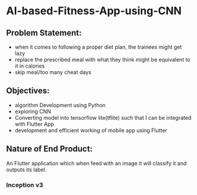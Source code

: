 # AI-based-Fitness-App-using-CNN


## Problem Statement:
- when it comes to following a proper diet plan, the trainees might get lazy
- replace the prescribed meal with what they think might be equivalent to it in calories
- skip meal/too many cheat days

## Objectives:
- algorithm Development using Python
- exploring CNN
- Converting model into tensorflow lite(tflite) such that I can be integrated with Flutter App
- development and efficient working of mobile app using Flutter

## Nature of End Product:
An Flutter application which when feed with an image it will classify it and outputs its label.




### Inception v3

